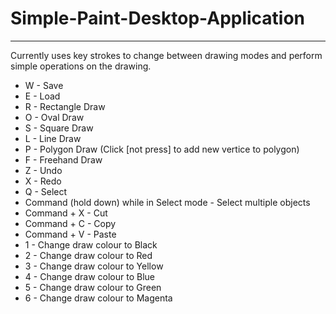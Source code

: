 # Simple-Paint-Desktop-Application
----------------------------------
Currently uses key strokes to change between drawing modes and perform simple operations on the drawing.

* W - Save
* E - Load
* R - Rectangle Draw
* O - Oval Draw
* S - Square Draw
* L - Line Draw
* P - Polygon Draw (Click [not press] to add new vertice to polygon)
* F - Freehand Draw
* Z - Undo
* X - Redo
* Q - Select
* Command (hold down) while in Select mode - Select multiple objects
* Command + X - Cut
* Command + C - Copy
* Command + V - Paste
* 1 - Change draw colour to Black
* 2 - Change draw colour to Red
* 3 - Change draw colour to Yellow
* 4 - Change draw colour to Blue
* 5 - Change draw colour to Green
* 6 - Change draw colour to Magenta
